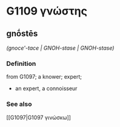 # G1109 γνώστης

## gnṓstēs

_(gnoce'-tace | GNOH-stase | GNOH-stase)_

### Definition

from G1097; a knower; expert; 

- an expert, a connoisseur

### See also

[[G1097|G1097 γινώσκω]]
